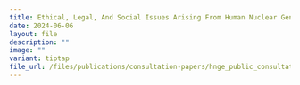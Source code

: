 ```yaml
---
title: Ethical, Legal, And Social Issues Arising From Human Nuclear Genome Editing
date: 2024-06-06
layout: file
description: ""
image: ""
variant: tiptap
file_url: /files/publications/consultation-papers/hnge_public_consultation_paper.pdf
---
```

